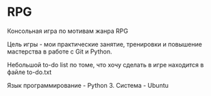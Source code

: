 # RPG
Консольная игра по мотивам жанра RPG

Цель игры - мои практические занятие, тренировки и повышение мастерства в работе с Git и Python.

Небольшой to-do list по томe, что хочу сделать в игре находится в файле to-do.txt

Язык программирование - Python 3. Система - Ubuntu
